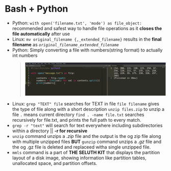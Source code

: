 # Bash + Python
- Python: `with open('filename.txt', 'mode') as file_object:` recommended and safest way to handle file operations as it **closes the file automatically** after use
- Linux: `mv original_filename {,_extended_filename}` results in the **final filename** as *`original_filename_extended_filename`*
- Python: Simply converting a file with numbers(string format) to actually int numbers
  > ![John Hammond PicoCtf2022 #2](https://github.com/CBSINHA/Linux-Cybersecurity-ShortNotes/blob/main/Picture%20Uploads/pic1.png)
- Linux: `grep "TEXT" file` searches for TEXT in file `file filename` gives the type of file along with a short description `unzip files.zip` to unzip a file `.` means current directory `find . -name file.txt` searches recursively for file.txt, and prints the full path to every match.
- `grep -r "text"` will search for text everywhere including subdirectories within a directory || **-r for recursive**
- `unzip` command unzips a *.zip* file and the output is the og zip file along with multiple unzipped files **BUT** `gunzip` command unzips a *.gz* file and the og .gz file is deleted and replaceed witha single unzipped file.
- `mmls` command is a part of **THE SELUTH KIT** that displays the partition layout of a disk image, showing information like partition tables, unallocated space, and partition offsets.
